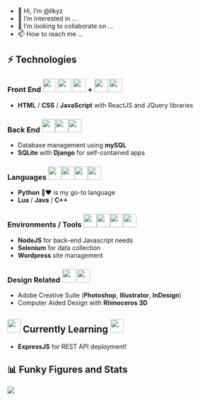          
- 👋 Hi, I’m @llkyz
- 👀 I’m interested in ...
- 💞️ I’m looking to collaborate on ...
- 📫 How to reach me ...
## ⚡ Technologies
### Front End <img style="width:30px" src="https://cdn.jsdelivr.net/gh/devicons/devicon/icons/html5/html5-plain-wordmark.svg" /> <img  style="width:30px" src="https://cdn.jsdelivr.net/gh/devicons/devicon/icons/css3/css3-plain-wordmark.svg" /> <img style="width:30px" src="https://cdn.jsdelivr.net/gh/devicons/devicon/icons/javascript/javascript-original.svg" /> **+** <img style="width:30px" src="https://cdn.jsdelivr.net/gh/devicons/devicon/icons/jquery/jquery-plain-wordmark.svg" /> <img style="width:30px" src="https://cdn.jsdelivr.net/gh/devicons/devicon/icons/react/react-original-wordmark.svg" />
- **HTML** / **CSS** / **JavaScript** with ReactJS and JQuery libraries

### Back End <img style="width:30px" src="https://cdn.jsdelivr.net/gh/devicons/devicon/icons/mysql/mysql-plain-wordmark.svg" /><img style="width:30px" src="https://cdn.jsdelivr.net/gh/devicons/devicon/icons/sqlite/sqlite-original.svg" /><img style="width:30px" src="https://cdn.jsdelivr.net/gh/devicons/devicon/icons/django/django-plain.svg" />
- Database management using **mySQL**
- **SQLite** with **Django** for self-contained apps

### Languages <img style="width:30px" src="https://cdn.jsdelivr.net/gh/devicons/devicon/icons/python/python-original.svg" /><img style="width:30px" src="https://cdn.jsdelivr.net/gh/devicons/devicon/icons/cplusplus/cplusplus-original.svg" /><img style="width:30px" src="https://cdn.jsdelivr.net/gh/devicons/devicon/icons/java/java-original-wordmark.svg" /><img style="width:30px" src="https://cdn.jsdelivr.net/gh/devicons/devicon/icons/lua/lua-original-wordmark.svg" />
- **Python** 🐍❤ is my go-to language
- **Lua** / **Java** / **C++**

### Environments / Tools <img style="width:30px" src="https://cdn.jsdelivr.net/gh/devicons/devicon/icons/nodejs/nodejs-plain.svg" /><img style="width:30px" src="https://cdn.jsdelivr.net/gh/devicons/devicon/icons/selenium/selenium-original.svg" /><img style="width:30px" src="https://cdn.jsdelivr.net/gh/devicons/devicon/icons/wordpress/wordpress-plain.svg" /><img style="width:30px" src="https://cdn.jsdelivr.net/gh/devicons/devicon/icons/vscode/vscode-original.svg" />
- **NodeJS** for back-end Javascript needs
- **Selenium** for data collection
- **Wordpress** site management

### Design Related <img style="width:30px" src="https://cdn.jsdelivr.net/gh/devicons/devicon/icons/photoshop/photoshop-plain.svg" /> <img style="width:30px" src="https://cdn.jsdelivr.net/gh/devicons/devicon/icons/illustrator/illustrator-plain.svg" />
- Adobe Creative Suite (**Photoshop**, **Illustrator**, **InDesign**)
- Computer Aided Design with **Rhinoceros 3D**

## <img style="width:30px" src="https://cdn.jsdelivr.net/gh/devicons/devicon/icons/express/express-original.svg" /> Currently Learning <img style="width:30px" src="https://cdn.jsdelivr.net/gh/devicons/devicon/icons/express/express-original.svg" />
- **ExpressJS** for REST API deployment!


## 📊 Funky Figures and Stats
<img src="https://github-readme-stats.vercel.app/api/top-langs?username=llkyz&layout=compact"/>

<!---
llkyz/llkyz is a ✨ special ✨ repository because its `README.md` (this file) appears on your GitHub profile.
You can click the Preview link to take a look at your changes.
--->

